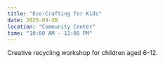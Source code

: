 ```yaml
---
title: "Eco-Crafting for Kids"
date: 2025-09-30
location: "Community Center"
time: "10:00 AM - 12:00 PM"
---
```


Creative recycling workshop for children aged 6-12.
